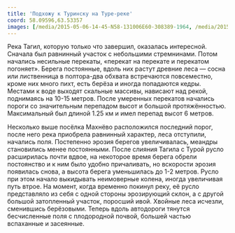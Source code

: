 ```yaml
---
title: 'Подхожу к Туринску на Туре-реке'
coord: 58.09596,63.53357
images: [/media/2015-05-06-14-45-N58-131006E60-308389-1964, /media/2015-05-10-15-31-N58-400775E61-439466-1990, /media/2015-05-10-15-32-N58-400775E61-439466-1992, /media/2015-05-13-15-58-N58-458338E62-697816-2020]
---
```


Река Тагил, которую только что завершил, оказалась интересной. Сначала был равнинный участок с небольшими стремнинами. Потом начались несильные перекаты, «перекат на перекате и перекатом погоняет». Берега постоянные, вдоль них растут древние леса&nbsp;— сосна или лиственница в полтора-два обхвата встречаются повсеместно, кроме них много пихт, есть берёза и иногда попадаются кедры. Местами к воде выходят скальные массивы, нависают над рекой, поднимаясь на 10-15&nbsp;метров. После умеренных перекатов начались пороги со значительным перепадом высот и большой протяжённостью. Максимальный был длиной 1.25&nbsp;км и имел перепад высот 6&nbsp;метров.

Несколько выше посёлка Махнёво расположился последний порог, после него река приобрела равнинный характер, леса отступили, начались поля. Постепенно эрозия берегов увеличивалась, меандры становились менее постоянными. После слияния Тагила с Турой русло расширилась почти вдвое, на некоторое время берега обрели постоянство и к ним было удобно причаливать, но вскорости эрозия появилась снова, а высота берега уменьшилась до 1-2&nbsp;метров. Русло при этом начало выкидывать неимоверные колена, иногда увеличивая путь втрое. На момент, когда временно покинул реку, её русло представляло из себя с одной стороны эрозирующий склон, а с другой большой затопленный участок, поросший ивой. Хвойные леса исчезли, сменившись берёзовыми. Теперь вдоль автодороги тянутся бесчисленные поля с плодородной почвой, большей частью вспаханные и засеянные.
